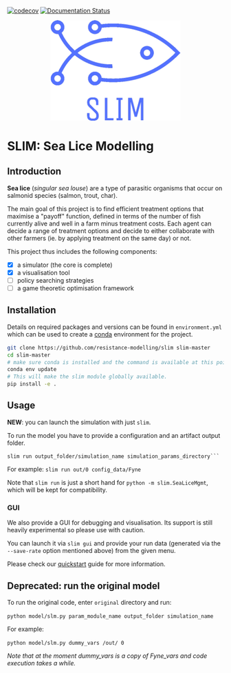 [![codecov](https://codecov.io/gh/resistance-modelling/slim/branch/master/graph/badge.svg?token=ykA9vESc7B)](https://codecov.io/gh/resistance-modelling/slim)
[![Documentation Status](https://readthedocs.org/projects/slim/badge/?version=latest)](https://slim.readthedocs.io/en/latest/?badge=latest)

<p align="center">
<img src="https://github.com/resistance-modelling/slim/raw/master/res/logo_transparent.png" width="60%"/>
</p>


# SLIM: Sea Lice Modelling

## Introduction

**Sea lice** (*singular sea louse*) are a type of parasitic organisms that occur on salmonid species (salmon, trout, char).

The main goal of this project is to find efficient treatment options that maximise a "payoff" function, defined in terms
of the number of fish currently alive and well in a farm minus treatment costs. Each agent can decide a range of
treatment options and decide to either collaborate with other farmers (ie. by applying treatment on the same day) or not.

This project thus includes the following components:

- [X] a simulator (the core is complete)
- [X] a visualisation tool
- [ ] policy searching strategies
- [ ] a game theoretic optimisation framework

## Installation

Details on required packages and versions can be found in ```environment.yml``` which can be used to create a
[conda](https://conda.io/projects/conda/en/latest/user-guide/tasks/manage-environments.html) environment for the project.

```bash
git clone https://github.com/resistance-modelling/slim slim-master
cd slim-master
# make sure conda is installed and the command is available at this point
conda env update
# This will make the slim module globally available.
pip install -e .
```

## Usage

**NEW**: you can launch the simulation with just `slim`.

To run the model you have to provide a configuration and an artifact output folder.

```
slim run output_folder/simulation_name simulation_params_directory```
```

For example:
```slim run out/0 config_data/Fyne```

Note that `slim run` is just a short hand for `python -m slim.SeaLiceMgmt`, which will be kept for compatibility.

### GUI
We also provide a GUI for debugging and visualisation. Its support is still heavily experimental so please
use with caution.

You can launch it via `slim gui` and provide your run data (generated via the `--save-rate` option mentioned
above) from the given menu.

Please check our [quickstart](https://slim.readthedocs.io/en/stable/getting-started.html) guide for more information.

## Deprecated: run the original model

To run the original code, enter ```original``` directory and run:

```python model/slm.py param_module_name output_folder simulation_name```

For example:

```python model/slm.py dummy_vars /out/ 0```

*Note that at the moment dummy_vars is a copy of Fyne_vars and code execution takes a while.*
